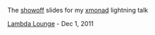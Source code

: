 The [showoff](https://github.com/schacon/showoff) slides for my [xmonad](http://www.xmonad.org/) lightning talk

[Lambda Lounge](http://wwww.lambdalounge.org/) - Dec 1, 2011 

